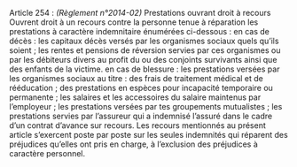 Article 254 : _(Règlement n°2014-02)_ Prestations ouvrant droit à recours
Ouvrent droit à un recours contre la personne tenue à réparation les prestations à caractère indemnitaire énumérées ci-dessous :
en cas de décès :
les capitaux décès versés par les organismes sociaux quels qu’ils soient ;
les rentes et pensions de réversion servies par ces organismes ou par les débiteurs divers au profit du ou des conjoints survivants ainsi que des enfants de la victime.
en cas de blessure :
les prestations versées par les organismes sociaux au titre :
des frais de traitement médical et de rééducation ;
des prestations en espèces pour incapacité temporaire ou permanente ;
les salaires et les accessoires du salaire maintenus par l’employeur ;
les prestations versées par tes groupements mutualistes ;
les prestations servies par l’assureur qui a indemnisé l’assuré dans le cadre d’un contrat d’avance sur recours.
Les recours mentionnés au présent article s’exercent poste par poste sur les seules indemnités qui réparent des préjudices qu’elles ont pris en charge, à l’exclusion des préjudices à caractère personnel.